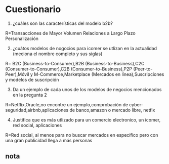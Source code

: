 # Cuestionario
1) ¿cuáles son las características del modelo b2b?
 
 R=Transacciones de Mayor Volumen
Relaciones a Largo Plazo
Personalización

2) ¿cuátos modelos de nogocios para icomer se utlizan en la actualidad (meciona el nombre completo y sus siglas)

R= B2C (Business-to-Consumer),B2B (Business-to-Business),C2C (Consumer-to-Consumer),C2B (Consumer-to-Business),P2P (Peer-to-Peer),Móvil y M-Commerce,Marketplace (Mercados en línea),Suscripciones y modelos de suscripción

3) Da un ejemplo de cada unos de los modelos de negocios mencionados en la pregunta 2 

R=Netflix,Oracle,no encontre un ejemplo,comprobación de cyber-seguridad,airbnb,aplicaciones de banco,amazon o mercado libre, netfix

4) Justifica que es más utlizado para un comercio electronico, un icomer, red social, aplicaciones

R=Red social, al menos para no buscar mercados en específico pero con una gran publicidad llega a más personas

## nota 
